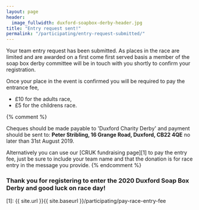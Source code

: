 ```yaml
---
layout: page
header:
  image_fullwidth: duxford-soapbox-derby-header.jpg
title: "Entry request sent!"
permalink: "/participating/entry-request-submitted/"
---
```


Your team entry request has been submitted. As places in the race are limited and are awarded on a first come first served basis a member of the soap box derby committee will be in touch with you shortly to confirm your registration.
 
Once your place in the event is confirmed you will be required to pay the entrance fee,

* £10 for the adults race, 
* £5 for the childrens race.
 
{% comment %} 

 Cheques should be made payable to 'Duxford Charity Derby' and payment should be sent to: **Peter Stribling, 16 Grange Road, Duxford, CB22 4QE** no later than 31st August 2019.
 
 Alternatively you can use our [CRUK fundraising page][1] to pay the entry fee, just be sure to include your team name and that the donation is for race entry in the message you provide.
{% endcomment %}

### Thank you for registering to enter the 2020 Duxford Soap Box Derby and good luck on race day! 

[1]: {{ site.url }}{{ site.baseurl }}/participating/pay-race-entry-fee